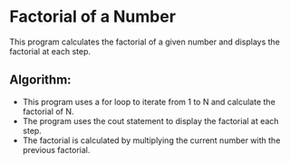 # Factorial of a Number

This program calculates the factorial of a given number and displays the factorial at each step.

## Algorithm:
  -  This program uses a for loop to iterate from 1 to N and calculate the factorial of N.
  -  The program uses the cout statement to display the factorial at each step.
  -  The factorial is calculated by multiplying the current number with the previous factorial.
